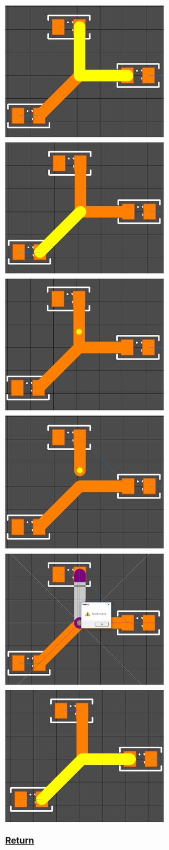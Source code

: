 ![](pictures/branch1.png)

![](pictures/branch2.png)

![](pictures/branch3.png)

![](pictures/branch4.png)

![](pictures/branch5.png)

![](pictures/branch6.png)

# [Return](How_to.md)

